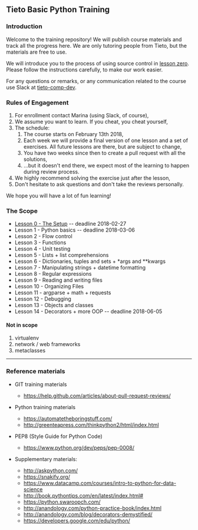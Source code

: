 ## Tieto Basic Python Training

### Introduction

Welcome to the training repository! We will publish course materials
and track all the progress here. We are only tutoring people from Tieto,
but the materials are free to use.

We will introduce you to the process of using source control in [lesson zero](https://github.com/jedzej/tietopythontraining-basic/blob/master/SCOPE.md#lesson-0---the-setup).
Please follow the instructions carefully, to make our work easier.

For any questions or remarks, or any communication related to the
course use Slack at [tieto-comp-dev](https://tieto-comp-dev.slack.com/messages/).

### Rules of Engagement

1. For enrollment contact Marina (using Slack, of course),
1. We assume you want to learn. If you cheat, you cheat yourself,
1. The schedule:
    1. The course starts on February 13th 2018,
    1. Each week we will provide a final version of one lesson and
       a set of exercises. All future lessons are there, but are
       subject to change,
    1. You have two weeks since then to create a pull request with all
       the solutions,
    1. ...but it doesn't end there, we expect most of the learning to
       happen during review process.
1. We highly recommend solving the exercise just after the lesson,
1. Don't hesitate to ask questions and don't take the reviews
   personally.

We hope you will have a lot of fun learning!

### The Scope
* [Lesson 0 - The Setup](./course/lesson_00_the_setup/) -- deadline 2018-02-27
* Lesson 1 - Python basics -- deadline 2018-03-06 
* Lesson 2 - Flow control
* Lesson 3 - Functions 
* Lesson 4 - Unit testing
* Lesson 5 - Lists + list comprehensions
* Lesson 6 - Dictionaries, tuples and sets + \*args and \*\*kwargs
* Lesson 7 - Manipulating strings + datetime formatting 
* Lesson 8 - Regular expressions
* Lesson 9 - Reading and writing files
* Lesson 10 - Organizing Files
* Lesson 11 - argparse  + math + requests
* Lesson 12 - Debugging
* Lesson 13 - Objects and classes
* Lesson 14 - Decorators + more OOP -- deadline 2018-06-05


#### Not in scope
1. virtualenv
1. network / web frameworks
1. metaclasses


---
### Reference materials

- GIT training materials
  - https://help.github.com/articles/about-pull-request-reviews/

- Python training materials
  - https://automatetheboringstuff.com/
  - http://greenteapress.com/thinkpython2/html/index.html

- PEP8 (Style Guide for Python Code)
  - https://www.python.org/dev/peps/pep-0008/

- Supplementary materials:
  - http://askpython.com/
  - https://snakify.org/
  - https://www.datacamp.com/courses/intro-to-python-for-data-science
  - http://book.pythontips.com/en/latest/index.html#
  - https://python.swaroopch.com/
  - http://anandology.com/python-practice-book/index.html
  - http://anandology.com/blog/decorators-demystified/
  - https://developers.google.com/edu/python/
